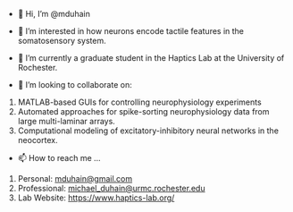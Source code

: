 - 👋 Hi, I’m @mduhain

- 👀 I’m interested in how neurons encode tactile features in the somatosensory system.

- 🌱 I’m currently a graduate student in the Haptics Lab at the University of Rochester.

- 💞️ I’m looking to collaborate on:
1. MATLAB-based GUIs for controlling neurophysiology experiments
2. Automated approaches for spike-sorting neurophysiology data from large multi-laminar arrays.
3. Computational modeling of excitatory-inhibitory neural networks in the neocortex.

- 📫 How to reach me ...
1. Personal: <mduhain@gmail.com>
2. Professional: <michael_duhain@urmc.rochester.edu>
3. Lab Website: https://www.haptics-lab.org/

<!---
mduhain/mduhain is a ✨ special ✨ repository because its `README.md` (this file) appears on your GitHub profile.
You can click the Preview link to take a look at your changes.
--->
